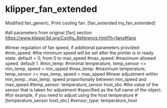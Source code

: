# klipper_fan_extended

Modified fan_generic, Print cooling fan.
[fan_extended my_fan_extended]

#all parameters from original [fan] section https://www.klipper3d.org/Config_Reference.html?h=fans#fans

#linear regulation of fan speed, if additional parameters provided:
#min_speed:
#the minimum speed will be set after the printer is in ready state. default = 0, from  0 to max_speed
#max_speed:
#maximum allowed speed. default 1.
#min_temp:
#minimal temperature, temp_sensor <= min_temp, speed = min_spped
#max_temp:
#maximum temperature, temp_sensor >= max_temp, speed = max_spped
#linear adjustment within min_temp...max_temp, speed proportionally between min_speed and max_speed
#temp_sensor: temperature_sensor host_sbc
#the value of the sensor that is taken for adjustment
#specified as the full name of the object.
#for example, if you need to adjust using the host temperature
#[temperature_sensor host_sbc]
#sensor_type: temperature_host
#
#
#

